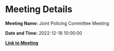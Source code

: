 # Meeting Details

**Meeting Name:** Joint Policing Committee Meeting

**Date and Time:** 2022-12-16 10:00:00

**[Link to Meeting](https://www.limerick.ie/council/whats-on/joint-policing-committee-meeting-16)**
